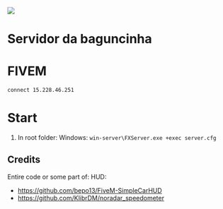 <p><img src="https://github.com/outrowender/fxserver/workflows/Deploy%20to%20Amazon%20EC2/badge.svg"></p>

# Servidor da baguncinha

# FIVEM
```connect 15.228.46.251```

# Start

1. In root folder:
Windows:
```win-server\FXServer.exe +exec server.cfg```

## Credits

Entire code or some part of:
HUD:
* https://github.com/bepo13/FiveM-SimpleCarHUD
* https://github.com/KlibrDM/noradar_speedometer